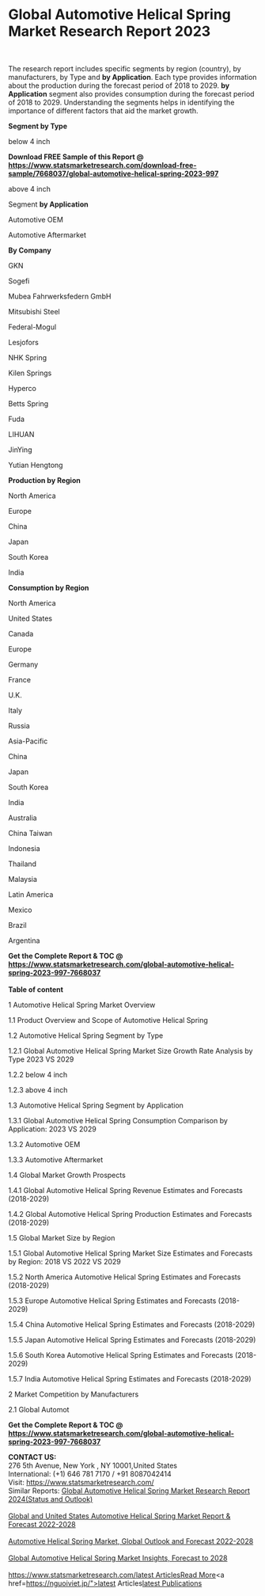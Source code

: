 <h1>Global Automotive Helical Spring Market Research Report 2023</h1><br/><p>The research report includes specific segments by region (country), by manufacturers, by Type and <strong>by Application</strong>. Each type provides information about the production during the forecast period of 2018 to 2029. <strong>by Application</strong> segment also provides consumption during the forecast period of 2018 to 2029. Understanding the segments helps in identifying the importance of different factors that aid the market growth.</p><p><strong>Segment by Type</strong></p><p>below 4 inch</p><p><strong>Download FREE Sample of this Report @ <a href="https://www.statsmarketresearch.com/download-free-sample/7668037/global-automotive-helical-spring-2023-997">https://www.statsmarketresearch.com/download-free-sample/7668037/global-automotive-helical-spring-2023-997</a></strong></p><p>above 4 inch</p><p>Segment <strong>by Application</strong></p><p>Automotive OEM</p><p>Automotive Aftermarket</p><p><strong>By Company</strong></p><p>GKN</p><p>Sogefi</p><p>Mubea Fahrwerksfedern GmbH</p><p>Mitsubishi Steel</p><p>Federal-Mogul</p><p>Lesjofors</p><p>NHK Spring</p><p>Kilen Springs</p><p>Hyperco</p><p>Betts Spring</p><p>Fuda</p><p>LIHUAN</p><p>JinYing</p><p>Yutian Hengtong</p><p><strong>Production by Region</strong></p><p>North America</p><p>Europe</p><p>China</p><p>Japan</p><p>South Korea</p><p>India</p><p><strong>Consumption by Region</strong></p><p>North America</p><p>United States</p><p>Canada</p><p>Europe</p><p>Germany</p><p>France</p><p>U.K.</p><p>Italy</p><p>Russia</p><p>Asia-Pacific</p><p>China</p><p>Japan</p><p>South Korea</p><p>India</p><p>Australia</p><p>China Taiwan</p><p>Indonesia</p><p>Thailand</p><p>Malaysia</p><p>Latin America</p><p>Mexico</p><p>Brazil</p><p>Argentina</p><div><b>Get the Complete Report & TOC @ <a href="https://www.statsmarketresearch.com/global-automotive-helical-spring-2023-997-7668037">https://www.statsmarketresearch.com/global-automotive-helical-spring-2023-997-7668037</a></b></div><br><b>Table of content</b><p>1 Automotive Helical Spring Market Overview<br />
 
  1.1 Product Overview and Scope of Automotive Helical Spring<br />
 
  1.2 Automotive Helical Spring Segment by Type<br />
 
  1.2.1 Global Automotive Helical Spring Market Size Growth Rate Analysis by Type 2023 VS 2029<br />
 
  1.2.2 below 4 inch<br />
 
  1.2.3 above 4 inch<br />
 
  1.3 Automotive Helical Spring Segment by Application<br />
 
  1.3.1 Global Automotive Helical Spring Consumption Comparison by Application: 2023 VS 2029<br />
 
  1.3.2 Automotive OEM<br />
 
  1.3.3 Automotive Aftermarket<br />
 
  1.4 Global Market Growth Prospects<br />
 
  1.4.1 Global Automotive Helical Spring Revenue Estimates and Forecasts (2018-2029)<br />
 
  1.4.2 Global Automotive Helical Spring Production Estimates and Forecasts (2018-2029)<br />
 
  1.5 Global Market Size by Region<br />
 
  1.5.1 Global Automotive Helical Spring Market Size Estimates and Forecasts by Region: 2018 VS 2022 VS 2029<br />
 
  1.5.2 North America Automotive Helical Spring Estimates and Forecasts (2018-2029)<br />
 
  1.5.3 Europe Automotive Helical Spring Estimates and Forecasts (2018-2029)<br />
 
  1.5.4 China Automotive Helical Spring Estimates and Forecasts (2018-2029)<br />
 
  1.5.5 Japan Automotive Helical Spring Estimates and Forecasts (2018-2029)<br />
 
  1.5.6 South Korea Automotive Helical Spring Estimates and Forecasts (2018-2029)<br />
 
  1.5.7 India Automotive Helical Spring Estimates and Forecasts (2018-2029)<br />
 
 2 Market Competition by Manufacturers<br />
 
  2.1 Global Automot<br><div><b>Get the Complete Report & TOC @ <a href="https://www.statsmarketresearch.com/global-automotive-helical-spring-2023-997-7668037">https://www.statsmarketresearch.com/global-automotive-helical-spring-2023-997-7668037</a></b></div></p> <b>CONTACT US:</b><br>276 5th Avenue, New York , NY 10001,United States<br>International: (+1) 646 781 7170 / +91 8087042414<br>Visit: <a href="https://www.statsmarketresearch.com/">https://www.statsmarketresearch.com/</a><br>Similar Reports: <a href="https://www.statsmarketresearch.com/global-automotive-helical-spring-2023-997-7668037">Global Automotive Helical Spring Market Research Report 2024(Status and Outlook)</a><br/><br/><a href="https://www.statsmarketresearch.com/global-automotive-helical-spring-2023-997-7668037">Global and United States Automotive Helical Spring Market Report & Forecast 2022-2028</a><br/><br/><a href="https://www.statsmarketresearch.com/global-automotive-helical-spring-2023-997-7668037">Automotive Helical Spring Market, Global Outlook and Forecast 2022-2028</a><br/><br/><a href="https://www.statsmarketresearch.com/global-automotive-helical-spring-2023-997-7668037">Global Automotive Helical Spring Market Insights, Forecast to 2028</a><br/><br/><a href="https://gyeongbokgung.com">https://www.statsmarketresearch.com/</a><a href="https://hallyeomaritime.com">latest Articles</a><a href="https://jingwansa.com">Read More</a><a href=https://nguoiviet.jp/">latest Articles</a><a href="https://www.intelmarketresearch.com/">latest Publications</a>